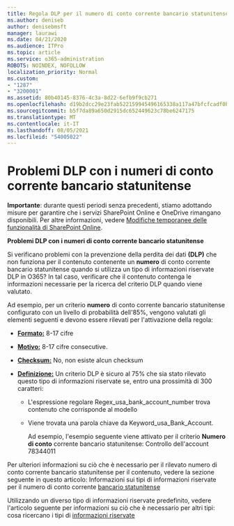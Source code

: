 ```yaml
---
title: Regola DLP per il numero di conto corrente bancario statunitense non funzionante
ms.author: deniseb
author: denisebmsft
manager: laurawi
ms.date: 04/21/2020
ms.audience: ITPro
ms.topic: article
ms.service: o365-administration
ROBOTS: NOINDEX, NOFOLLOW
localization_priority: Normal
ms.custom:
- "1287"
- "3200001"
ms.assetid: 80b40145-8376-4c3a-8d22-6efb9f9cb271
ms.openlocfilehash: d19b2dcc29e23fab522159945496165338a117a47bfcfcadf0b93e4e5f14464f
ms.sourcegitcommit: b5f7da89a650d2915dc652449623c78be6247175
ms.translationtype: MT
ms.contentlocale: it-IT
ms.lasthandoff: 08/05/2021
ms.locfileid: "54005022"
---
```

# <a name="dlp-issues-with-us-bank-account-numbers"></a>Problemi DLP con i numeri di conto corrente bancario statunitense

**Importante**: durante questi periodi senza precedenti, stiamo adottando misure per garantire che i servizi SharePoint Online e OneDrive rimangano disponibili. Per altre informazioni, vedere [Modifiche temporanee delle funzionalità di SharePoint Online](https://aka.ms/ODSPAdjustments).

**Problemi DLP con i numeri di conto corrente bancario statunitense**

Si verificano problemi con la prevenzione della perdita dei dati **(DLP)** che non funziona per il contenuto contenente un **numero** di conto corrente bancario statunitense quando si utilizza un tipo di informazioni riservate DLP in O365? In tal caso, verificare che il contenuto contenga le informazioni necessarie per la ricerca del criterio DLP quando viene valutato.
  
Ad esempio, per un criterio **numero** di conto corrente bancario statunitense configurato con un livello di probabilità dell'85%, vengono valutati gli elementi seguenti e devono essere rilevati per l'attivazione della regola:
  
- **[Formato:](https://docs.microsoft.com/microsoft-365/compliance/sensitive-information-type-entity-definitions#format-77)** 8-17 cifre

- **[Motivo:](https://docs.microsoft.com/microsoft-365/compliance/sensitive-information-type-entity-definitions#pattern-77)** 8-17 cifre consecutive.

- **[Checksum:](https://docs.microsoft.com/microsoft-365/compliance/sensitive-information-type-entity-definitions#checksum-76)** No, non esiste alcun checksum

- **[Definizione:](https://docs.microsoft.com/microsoft-365/compliance/sensitive-information-type-entity-definitions)** Un criterio DLP è sicuro al 75% che sia stato rilevato questo tipo di informazioni riservate se, entro una prossimità di 300 caratteri:

  - L'espressione regolare Regex_usa_bank_account_number trova contenuto che corrisponde al modello

  - Viene trovata una parola chiave da Keyword_usa_Bank_Account.

    Ad esempio, l'esempio seguente viene attivato per il criterio **Numero di conto** corrente bancario statunitense: Controllo dell'account 78344011

Per ulteriori informazioni su ciò  che è necessario per il rilevato numero di conto corrente bancario statunitense per il contenuto, vedere la sezione seguente in questo articolo: Informazioni sui tipi di informazioni riservate per il numero di conto corrente [bancario statunitense](https://docs.microsoft.com/microsoft-365/compliance/sensitive-information-type-entity-definitions#us-bank-account-number)
  
Utilizzando un diverso tipo di informazioni riservate predefinito, vedere l'articolo seguente per informazioni su ciò che è necessario per altri tipi: cosa ricercano i tipi di [informazioni riservate](https://docs.microsoft.com/microsoft-365/compliance/sensitive-information-type-entity-definitions)
  